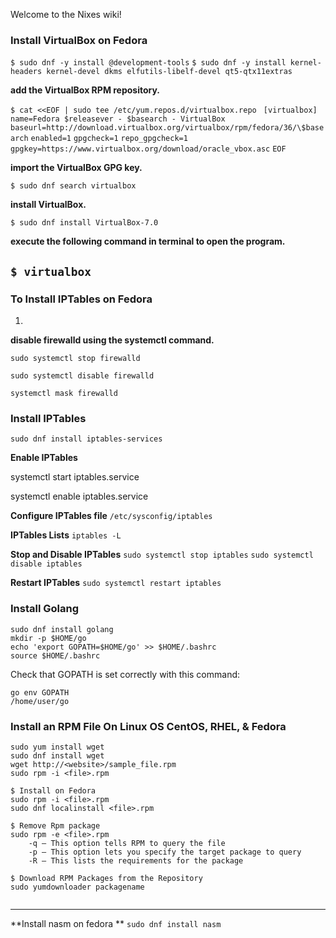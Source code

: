 Welcome to the Nixes wiki!

### Install VirtualBox on Fedora

`$ sudo dnf -y install @development-tools`
`$ sudo dnf -y install kernel-headers kernel-devel dkms elfutils-libelf-devel qt5-qtx11extras`

**add the VirtualBox RPM repository.**

`$ cat <<EOF | sudo tee /etc/yum.repos.d/virtualbox.repo `
`[virtualbox]`
`name=Fedora $releasever - $basearch - VirtualBox`
`baseurl=http://download.virtualbox.org/virtualbox/rpm/fedora/36/\$basearch`
`enabled=1`
`gpgcheck=1`
`repo_gpgcheck=1`
`gpgkey=https://www.virtualbox.org/download/oracle_vbox.asc`
`EOF`

**import the VirtualBox GPG key.**

`$ sudo dnf search virtualbox`


**install VirtualBox.**

`$ sudo dnf install VirtualBox-7.0`

**execute the following command in terminal to open the program.**

`$ virtualbox`
 ---

### To Install IPTables on Fedora

1.
**disable firewalld using the systemctl command.**

`sudo systemctl stop firewalld`

`sudo systemctl disable firewalld`

`systemctl mask firewalld`

### Install IPTables
`sudo dnf install iptables-services`

**Enable IPTables**

systemctl start iptables.service

systemctl enable iptables.service

**Configure IPTables file**
`/etc/sysconfig/iptables`

**IPTables Lists**
`iptables -L`

**Stop and Disable IPTables**
`sudo systemctl stop iptables`
`sudo systemctl disable iptables`

**Restart IPTables**
`sudo systemctl restart iptables`

### Install Golang
```
sudo dnf install golang
mkdir -p $HOME/go
echo 'export GOPATH=$HOME/go' >> $HOME/.bashrc
source $HOME/.bashrc

```
Check that GOPATH is set correctly with this command:

```
go env GOPATH
/home/user/go
```
### Install an RPM File On Linux OS CentOS, RHEL, & Fedora

```
sudo yum install wget
sudo dnf install wget
wget http://<website>/sample_file.rpm
sudo rpm -i <file>.rpm

$ Install on Fedora
sudo rpm -i <file>.rpm
sudo dnf localinstall <file>.rpm

$ Remove Rpm package
sudo rpm -e <file>.rpm
    -q – This option tells RPM to query the file
    -p – This option lets you specify the target package to query
    -R – This lists the requirements for the package

$ Download RPM Packages from the Repository
sudo yumdownloader packagename
    
```

---

**Install nasm on fedora **
`sudo dnf install nasm`

